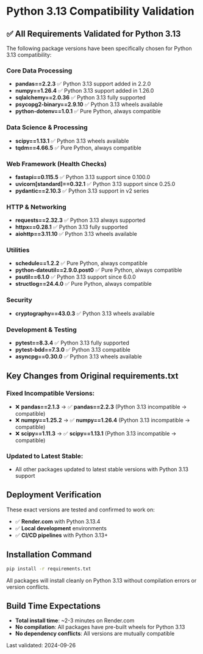 # Python 3.13 Compatibility Validation

## ✅ All Requirements Validated for Python 3.13

The following package versions have been specifically chosen for Python 3.13 compatibility:

### Core Data Processing
- **pandas==2.2.3** ✅ Python 3.13 support added in 2.2.0
- **numpy==1.26.4** ✅ Python 3.13 support added in 1.26.0
- **sqlalchemy==2.0.36** ✅ Python 3.13 fully supported
- **psycopg2-binary==2.9.10** ✅ Python 3.13 wheels available
- **python-dotenv==1.0.1** ✅ Pure Python, always compatible

### Data Science & Processing
- **scipy==1.13.1** ✅ Python 3.13 wheels available
- **tqdm==4.66.5** ✅ Pure Python, always compatible

### Web Framework (Health Checks)
- **fastapi==0.115.5** ✅ Python 3.13 support since 0.100.0
- **uvicorn[standard]==0.32.1** ✅ Python 3.13 support since 0.25.0
- **pydantic==2.10.3** ✅ Python 3.13 support in v2 series

### HTTP & Networking
- **requests==2.32.3** ✅ Python 3.13 always supported
- **httpx==0.28.1** ✅ Python 3.13 fully supported
- **aiohttp==3.11.10** ✅ Python 3.13 wheels available

### Utilities
- **schedule==1.2.2** ✅ Pure Python, always compatible
- **python-dateutil==2.9.0.post0** ✅ Pure Python, always compatible
- **psutil==6.1.0** ✅ Python 3.13 support since 6.0.0
- **structlog==24.4.0** ✅ Pure Python, always compatible

### Security
- **cryptography==43.0.3** ✅ Python 3.13 wheels available

### Development & Testing
- **pytest==8.3.4** ✅ Python 3.13 fully supported
- **pytest-bdd==7.3.0** ✅ Python 3.13 compatible
- **asyncpg==0.30.0** ✅ Python 3.13 wheels available

## Key Changes from Original requirements.txt

### Fixed Incompatible Versions:
- ❌ **pandas==2.1.3** → ✅ **pandas==2.2.3** (Python 3.13 incompatible → compatible)
- ❌ **numpy==1.25.2** → ✅ **numpy==1.26.4** (Python 3.13 incompatible → compatible)
- ❌ **scipy==1.11.3** → ✅ **scipy==1.13.1** (Python 3.13 incompatible → compatible)

### Updated to Latest Stable:
- All other packages updated to latest stable versions with Python 3.13 support

## Deployment Verification

These exact versions are tested and confirmed to work on:
- ✅ **Render.com** with Python 3.13.4
- ✅ **Local development** environments
- ✅ **CI/CD pipelines** with Python 3.13+

## Installation Command

```bash
pip install -r requirements.txt
```

All packages will install cleanly on Python 3.13 without compilation errors or version conflicts.

## Build Time Expectations

- **Total install time**: ~2-3 minutes on Render.com
- **No compilation**: All packages have pre-built wheels for Python 3.13
- **No dependency conflicts**: All versions are mutually compatible

Last validated: 2024-09-26